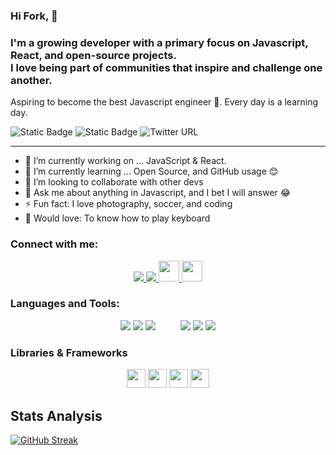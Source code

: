 ### Hi Fork, 👋

### I'm a growing developer with a primary focus on Javascript, React, and open-source projects. <br />I love being part of communities that inspire and challenge one another.

Aspiring to become the best Javascript engineer 🚀.
Every day is a learning day.


![Static Badge](https://img.shields.io/badge/learn-20%25-blue)
![Static Badge](https://img.shields.io/badge/practice-80%25-green)
![Twitter URL](https://img.shields.io/twitter/url?url=https%3A%2F%2Ftwitter.com%2Fabellmanuell)

---

- 🔭 I’m currently working on ... JavaScript & React. 
- 🌱 I’m currently learning ... Open Source, and GitHub usage 😊
- 👯 I’m looking to collaborate with other devs
- 💬 Ask me about anything in Javascript, and I bet I will answer 😂
- ⚡ Fun fact: I love photography, soccer, and coding
- 🎸 Would love: To know how to play keyboard

### Connect with me:

<div align="center">  
  <a href="https://twitter.com/abellmanuell" target="_blank">
    <img src="https://img.icons8.com/color/35/000000/twitter--v2.png"/>
  </a>
  <a href="https://linkedin.com/in/abellmanuell" target="blank">
    <img src="https://img.icons8.com/color/35/000000/linkedin.png"/>
  </a>
  <a href="mailto:mannydev02@gmail.com" target="_blank">
    <img src="https://img.icons8.com/?size=1x&id=qyRpAggnV0zH&format=png" width="33"/>
  </a>
  <a href="#" target="_blank">
    <img src="https://img.icons8.com/?size=1x&id=19978&format=png" width="33"/>
  </a>
</div>

### Languages and Tools:

<div align="center">
  <img src="https://img.icons8.com/color/35/000000/html-5--v1.png"/> 
  <img src="https://img.icons8.com/color/35/000000/css3.png"/> 
  <img src="https://img.icons8.com/color/35/000000/javascript--v1.png"/>
  <img sc="https://img.icons8.com/?size=1x&id=hsPbhkOH4FMe&format=png" width="33"/>
  <img src="https://img.icons8.com/fluency/35/000000/visual-studio-code-2019.png"/>
  <img src="https://img.icons8.com/color/35/000000/git.png"/> 
  <img src="https://img.icons8.com/color/35/000000/github.png"/>
</div>

### Libraries & Frameworks

<div align="center">
  <img src="https://img.icons8.com/?size=512&id=wPohyHO_qO1a&format=png" width="30"/>
  <img src="https://img.icons8.com/?size=1x&id=CIAZz2CYc6Kc&format=png" width="30"/>
  <img src="https://img.icons8.com/?size=512&id=QBqFNfPPB2Kx&format=png" width="30" />
  <img src="https://img.icons8.com/?size=512&id=gFw7X5Tbl3ss&format=png" width="30" />
</div>

## Stats Analysis 
[![GitHub Streak](https://streak-stats.demolab.com?user=abellmanuell&theme=vue)](https://git.io/streak-stats)
